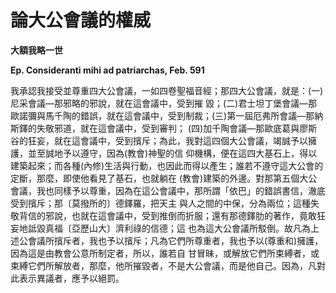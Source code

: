 # 論大公會議的權威


**大額我略一世**

**Ep. Consideranti mihi ad patriarchas, Feb. 591**





我承認我接受並尊重四大公會議，一如四卷聖福音經；那四大公會議，就是：(一)尼采會議—那邪略的邪說，就在這會議中，受到摧
毀；(二)君士坦丁堡會議—那歐諾彌與馬千陶的錯誤，就在這會議中，受到制裁；(三)第一屆厄弗所會議—那納斯鐸的失敬邪道，就在這會議中，受到審判；
(四)加千陶會議—那歐底葛與廖斯谷的狂妄，就在這會議中，受到擯斥；為此，我對這四個大公會議，竭誠予以擁護，並至誠地予以遵守，因為(教會)神聖的信
仰機構，便在這四大基石上，得以建築起來；而各種(內修)生活與行動，也因此而得以產生；誰若不遵守這大公會的定斷，那麼，即使他看見了基石，也就躺在
(教會)建築的外邊。對那第五個大公會議，我也同樣予以尊重，因為在這公會議中，那所謂「依巴」的錯誤書信，澈底受到擯斥；那〔莫撥所的〕德鐸羅，把天主
與人之間的中保，分為兩位；這種失敬背信的邪說，也就在這會議中，受到推倒而折服；還有那德鐸肋的著作，竟敢狂妄地詆毀真福〔亞歷山大〕濟利祿的信德；這
也為這大公會議所駁倒。故凡為上述公會議所擯斥者，我也予以擯斥；凡為它們所尊重者，我也予以(尊重和)擁護，因為這是由教會公意所制定者，所以，誰若自
甘冒昧，或解放它們所束縛者，或束縛它們所解放者，那麼，他所摧毀者，不是大公會議，而是他自己。因為，凡對此表示異議者，應予以絕罰。

